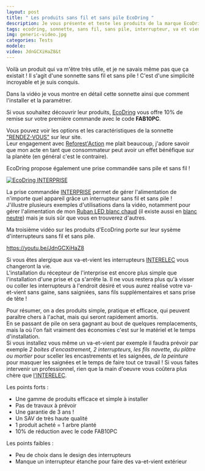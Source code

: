 ```yaml
---
layout: post
title: " Les produits sans fil et sans pile EcoDring "
description: Je vous présente et teste les produits de la marque EcoDring
tags: ecodring, sonnette, sans fil, sans pile, interrupteur, va et vient, prise, commandée, pilotée
img: generic-video.jpg
categories: Tests
modele: 
video: JdnGCXiHaZ8&t
---
```

Voilà un produit qui va m'être très utile, et je ne savais même pas que ça existait !
Il s'agit d'une sonnette sans fil et sans pile ! C'est d'une simplicité incroyable et je suis conquis. 

Dans la vidéo je vous montre en détail cette sonnette ainsi que comment l'installer et la paramétrer.

Si vous souhaitez découvrir leur produits, [EcoDring](https://www.ecodring.com/) vous offre 10% de remise sur votre première commande avec le code __FAB10PC__.

Vous pouvez voir les options et les caractéristiques de la sonnette ["RENDEZ-VOUS"](https://www.ecodring.com/boutique/sonnette-rdv/) sur leur site.  
Leur engagement avec [Reforest'Action](https://www.ecodring.com/1-vente-ecodring-1-arbre/) me plait beaucoup, j'adore savoir que mon acte en tant que consommateur peut avoir un effet bénéfique sur la planète (en général c'est le contraire).
 
EcoDring propose également une prise commandée sans pile et sans fil ! 

[![EcoDring INTERPRISE](https://i.ytimg.com/an_webp/joxfHlzemGo/mqdefault_6s.webp?du=3000&sqp=CPaWwd4F&rs=AOn4CLCuRcxlRcefaV2AIlK3zriFsvXrUw)](http://www.youtube.com/watch?v=joxfHlzemGo&t "Prise commandée sans pile et sans fil EcoDring : Présentation et démonstration")

La prise commandée [INTERPRISE](https://www.ecodring.com/boutique/prise-commandee-par-interrupteur-sans-fil-sans-pile-garantie-2-ans-portee-interieure-30-metres-blanche-rxtx/) permet de gérer l'alimentation de n'importe quel appareil grâce un interrupteur sans fil et sans pile !  
J'illustre plusieurs exemples d'utilisations dans la vidéo, notamment pour gérer l'alimentation de mon [Ruban LED blanc chaud](https://www.manomano.fr/ruban-led/ruban-led-blanc-chaud-220v-au-metre-pour-eclairage-interieur-exterieur-4489804?model_id=4489804#alg-d2c509aa307e95f307ae247b5ab1d573?referer_id=685338) (il existe aussi en [blanc neutre](https://www.manomano.fr/catalogue/ruban-led/ruban-led-blanc-neutre-220v-au-metre-pour-eclairage-interieur-exterieur-7687304?model_id=7687304#alg-d7dbe66baaf882c95b5f5a2e0a88b5ce?referer_id=685338)) mais je suis sûr que vous en trouverez d'autres.

Ma troisième vidéo sur les produits d'EcoDring porte sur leur sysème d'interrupteurs sans fil et sans pile. 

https://youtu.be/JdnGCXiHaZ8

Si vous êtes alergique aux va-et-vient les interrupteurs [INTERELEC](https://www.ecodring.com/boutique/interrupteur-sans-fil-sans-pile-et-son-recepteur-1000w-garantie-2-ans-portee-interieure-30-metres-blanc-rxtx/) vous changeront la vie.  
L'installation du récepteur de l'interprise est encore plus simple que l'installation d'une prise et ça s'arrête la. Il ne vous restera plus qu'à visser ou coller les interrupteurs à l'endroit désiré et vous aurez réalisé votre va-et-vient sans gaine, sans saigniées, sans fils supplémentaires et sans prise de tête !

Pour résumer, on a des produits simple, pratique et efficace, qui peuvent paraître chers à l'achat, mais qui seront rapidement amortis.  
En se passant de pile on sera gagnant au bout de quelques remplacements, mais la où l'on fait vraiment des économies c'est sur le matériel et le temps d'installation.  
Si vous installez vous même un va-et-vient par exemple il faudra prévoir par exemple _2 boites d'encastrement, 2 interrupteurs, les fils navette, du plâtre ou mortier_ pour sceller les encastrements et les saignées, _de la peinture_ pour masquer les saignées et le temps de faire tout ce travail ! Si vous faites intervenir un professionnel, rien que la main d'oeuvre vous coûtera plus chère que [l'INTERELEC](https://www.ecodring.com/boutique/interrupteur-sans-fil-sans-pile-et-son-recepteur-1000w-garantie-2-ans-portee-interieure-30-metres-blanc-rxtx/).  

Les points forts :
- Une gamme de produits efficace et simple à installer
- Pas de travaux à prévoir
- Une garantie de 3 ans !
- Un SAV de très haute qualité
- 1 produit acheté = 1 arbre planté
- 10% de réduction avec le code FAB10PC

Les points faibles :
- Peu de choix dans le design des interrupteurs
- Manque un interrupteur étanche pour faire des va-et-vient extérieur
